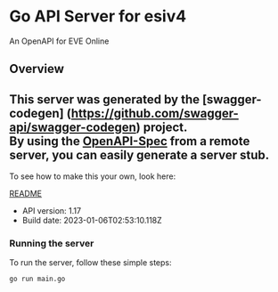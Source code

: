 # Go API Server for esiv4

An OpenAPI for EVE Online

## Overview
This server was generated by the [swagger-codegen]
(https://github.com/swagger-api/swagger-codegen) project.  
By using the [OpenAPI-Spec](https://github.com/OAI/OpenAPI-Specification) from a remote server, you can easily generate a server stub.  
-

To see how to make this your own, look here:

[README](https://github.com/swagger-api/swagger-codegen/blob/master/README.md)

- API version: 1.17
- Build date: 2023-01-06T02:53:10.118Z


### Running the server
To run the server, follow these simple steps:

```
go run main.go
```

